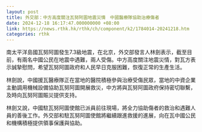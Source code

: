 ```yaml
---
layout: post
title: 外交部：中方高度關注瓦努阿圖地震災情　中國醫療隊協助治療傷者
date: 2024-12-18 16:17:47.000000000 +08:00
link: https://news.rthk.hk/rthk/ch/component/k2/1784014-20241218.htm
categories: rthk
---
```


南太平洋島國瓦努阿圖發生7.3級地震，在北京，外交部發言人林劍表示，截至目前，有兩名中國公民在地震中遇難，兩人受傷。中方高度關注地震災情，對瓦方表示誠摯慰問，希望瓦努阿圖政府和人民早日克服困難，恢復正常的生產生活。

林劍說，中國援瓦醫療隊正在當地的醫院積極參與治療受傷民眾，當地的中資企業主動調用機械設備協助瓦努阿圖開展救災，中方將與瓦努阿圖政府保持密切聯繫，及時向瓦努阿圖賑災提供支持。

林劍又說，中國駐瓦努阿圖使館已派員前往現場，將全力協助傷者的救治和遇難人員的善後工作。外交部和駐瓦努阿圖使館將繼續跟進救援的進展，向在瓦中國公民和機構積極提供領事保護與協助。
